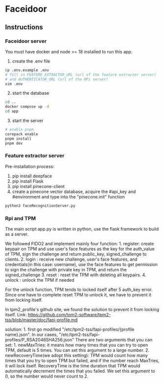 # Faceidoor

## Instructions

### Faceidoor server

You must have docker and node >= 18 installed to run this app.

1. create the .env file
```bash
cp .env.example .env
# fill in FEATURE_EXTRACTOR_URL (url of the feature extractor server)
# and AUTHENTICATOR_URL (url of the RPi server)
vim .env
```

2. start the database
```bash
cd ..
docker compose up -d
cd app
```

3. start the server
```bash
# enable pnpm
corepack enable
pnpm install
pnpm dev
```

### Feature extractor server

Pre-installation process:
1. pip install deepface
2. pip install Flask
3. pip install pinecone-client
4. create a pinecone vector database, acquire the #api_key and #environment and type into the "pinecone.init" function

```bash
python3 faceRecognitionServer.py
```

### Rpi and TPM

The main script app.py is written in python, use the flask framework to build as a server. 

We followed FIDO2 and implement mainly four function:
    1. register: create keypair on TPM and use user's face features as the key for the auth_value of TPM, sign the challenge and return public_key, signed_challenge to clients.
    2. login   : receive new challenge, user's face features, and credentials(in this case: username), use the face features to get permission to sign the challenge with private key in TPM, and return the signed_challenge
    3. reset   : reset the TPM with deleting all keypairs. 
    4. unlock  : unlock the TPM if needed

For the unlock function, TPM tends to locked itself after 5 auth_key error. Since one have to complete reset TPM to unlock it, we have to prevent it from locking itself. 

In tpm2_profile's github site, we found the solution to prevent it from locking itself. Link: https://github.com/tpm2-software/tpm2-tss/blob/master/doc/fapi-profile.md

solution: 
    1. first go modified "/etc/tpm2-tss/fapi-profiles/{profile name}.json". In our cases,  "/etc/tpm2-tss/fapi-profiles/P_RSA2048SHA256.json"
    There are two arguments that you can set: 
       1. newMaxTries: it means how many times that you can try to open TPM, default is 5 times. You can set this argument to a large number.
       2. newRecoveryTime(we adopt this setting): TPM would count how many times that you try to open TPM but failed, and if the number reach MaxTries, it will lock itself. RecoveryTime is the time duration that TPM would automatically decrement the times that you failed. We set this argument to 0, so the number would never count to 2.
